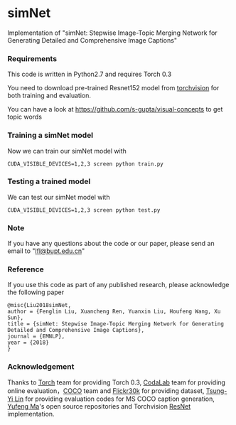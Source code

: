 # simNet
Implementation of "simNet: Stepwise Image-Topic Merging Network for Generating Detailed and Comprehensive Image Captions"

### Requirements
This code is written in Python2.7 and requires Torch 0.3

You need to download pre-trained Resnet152 model from [torchvision](https://github.com/pytorch/vision) for both training and evaluation. 

You can have a look at https://github.com/s-gupta/visual-concepts to get topic words
### Training a simNet model
Now we can train our simNet model with 

```
CUDA_VISIBLE_DEVICES=1,2,3 screen python train.py
```

### Testing a trained model
We can test our simNet model with 

```
CUDA_VISIBLE_DEVICES=1,2,3 screen python test.py
```
### Note
If you have any questions about the code or our paper, please send an email to "lfl@bupt.edu.cn"

### Reference
If you use this code as part of any published research, please acknowledge the following paper
```
@misc{Liu2018simNet,
author = {Fenglin Liu, Xuancheng Ren, Yuanxin Liu, Houfeng Wang, Xu Sun},
title = {simNet: Stepwise Image-Topic Merging Network for Generating Detailed and Comprehensive Image Captions},
journal = {EMNLP},
year = {2018}
}
```

### Acknowledgement 

Thanks to [Torch](http://torch.ch/) team for providing Torch 0.3, [CodaLab](https://competitions.codalab.org/) team for providing online evaluation，[COCO](http://cocodataset.org/) team and [Flickr30k](http://web.engr.illinois.edu/~bplumme2/Flickr30kEntities/) for providing dataset, [Tsung-Yi Lin](https://github.com/tylin/coco-caption) for providing evaluation codes for MS COCO caption generation, [Yufeng Ma](https://github.com/yufengm)'s open source repositories and Torchvision [ResNet](https://github.com/pytorch/vision) implementation. 



